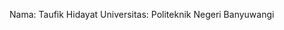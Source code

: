 Nama: Taufik Hidayat Universitas: Politeknik Negeri Banyuwangi

<!-- Log Commit -->

<!--
// Junmat
// Initial Project
// Persiapan template halaman, modifikasi navbar
// Memodifikasi konten footer
// Memodifikasi konten katalog Produk Figure
// Update konten Beranda

// Sabtu
// Mendesain Tabel dan membuat migration (05.40 - 06. 40)
// Menyiapkan templating halaman admin (08.20 - 10.00)
// Menyiapkan view crud admin untuk product & category (13.30 - 16.00)

// Minggu
// Menyiapkan view crud admin untuk product & category part 2 (6.50 - 07.30)
// Persiapan Validasi form untuk CRUD (09.00 - 11.00)
// Menjalankan fungsi crud Product (13.00 - 13.30)
// Menjalankan fungsi crud Category (13.30 - 14.10)
// Mendinamiskan Product pada Halaman Beranda (14.10 - 15.35)

// Senin
// Menyiapkan view untuk cart (07.07 - 08.45)
// Mempersiapkan CRUD Cart (13.00 - 16.20)

// Selasa
// Memperbaiki relasi tabel (06.30 - 07.00)
// Menambahkan fitur insert product pada tabel cart (07.00 - 9.15)
// Menambahkan fitur update dan delete untuk cart (11.30 - )

-->
